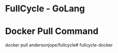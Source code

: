 # FullCycle - GoLang

# Docker Pull Command

docker pull andersonjope/fullcycle# fullcycle-docker
 
